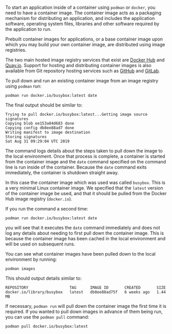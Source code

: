 To start an application inside of a container using `podman` or `docker`, you need to have a container image. The container image acts as a packaging mechanism for distributing an application, and includes the application software, operating system files, libraries and other software required by the application to run.

Prebuilt container images for applications, or a base container image upon which you may build your own container image, are distributed using image registries.

The two main hosted image registry services that exist are [Docker Hub](https://https://hub.docker.com/) and [Quay.io](https://quay.io). Support for hosting and distributing container images is also available from Git repository hosting services such as [GitHub](http://github.com/) and [GitLab](https://gitlab.com/).

To pull down and run an existing container image from an image registry using `podman` run:

```execute
podman run docker.io/busybox:latest date
```

The final output should be similar to:

```
Trying to pull docker.io/busybox:latest...Getting image source signatures
Copying blob ee153a04d683 done
Copying config db8ee88ad7 done
Writing manifest to image destination
Storing signatures
Sat Aug 31 09:29:04 UTC 2019
```

The command logs details about the steps taken to pull down the image to the local environment. Once that process is complete, a container is started from the container image and the `date` command specified on the command line is run inside of the container. Because the `date` command exits immediately, the container is shutdown straight away.

In this case the container image which was used was called `busybox`. This is a very minimal Linux container image. We specified that the `latest` version of the container image be used, and that it should be pulled from the Docker Hub image registry (`docker.io`).

If you run the command a second time:

```execute
podman run docker.io/busybox:latest date
```

you will see that it executes the `date` command immediately and does not log any details about needing to first pull down the container image. This is because the container image has been cached in the local environment and will be used on subsequent runs.

You can see what container images have been pulled down to the local environment by running:

```execute
podman images
```

This should output details similar to:

```
REPOSITORY                  TAG      IMAGE ID       CREATED       SIZE
docker.io/library/busybox   latest   db8ee88ad75f   6 weeks ago   1.44 MB
```

If necessary, `podman run` will pull down the container image the first time it is required. If you wanted to pull down images in advance of them being run, you can use the `podman pull` command:

```execute
podman pull docker.io/busybox:latest
```
